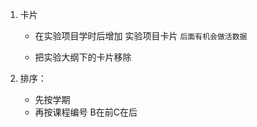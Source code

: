 

1. 卡片

   * 在实验项目学时后增加 实验项目卡片     `后面有机会做活数据`


   * 把实验大纲下的卡片移除

2. 排序：

   * 先按学期
   * 再按课程编号 B在前C在后




